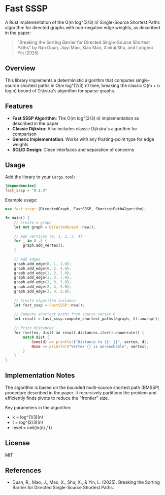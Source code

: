 # Fast SSSP

A Rust implementation of the O(m log^(2/3) n) Single-Source Shortest Paths algorithm for directed graphs with non-negative edge weights, as described in the paper:

> "Breaking the Sorting Barrier for Directed Single-Source Shortest Paths" by Ran Duan, Jiayi Mao, Xiao Mao, Xinkai Shu, and Longhui Yin (2025)

## Overview

This library implements a deterministic algorithm that computes single-source shortest paths in O(m log^(2/3) n) time, breaking the classic O(m + n log n) bound of Dijkstra's algorithm for sparse graphs.

## Features

- **Fast SSSP Algorithm**: The O(m log^(2/3) n) implementation as described in the paper
- **Classic Dijkstra**: Also includes classic Dijkstra's algorithm for comparison
- **Generic Implementation**: Works with any floating-point type for edge weights
- **SOLID Design**: Clean interfaces and separation of concerns

## Usage

Add the library to your `Cargo.toml`:

```toml
[dependencies]
fast_sssp = "0.1.0"
```

Example usage:

```rust
use fast_sssp::{DirectedGraph, FastSSSP, ShortestPathAlgorithm};

fn main() {
    // Create a graph
    let mut graph = DirectedGraph::new();
    
    // Add vertices (0, 1, 2, 3, 4)
    for _ in 0..5 {
        graph.add_vertex();
    }
    
    // Add edges
    graph.add_edge(0, 1, 1.0);
    graph.add_edge(0, 2, 4.0);
    graph.add_edge(1, 2, 2.0);
    graph.add_edge(1, 3, 7.0);
    graph.add_edge(2, 3, 3.0);
    graph.add_edge(2, 4, 5.0);
    graph.add_edge(3, 4, 2.0);
    
    // Create algorithm instance
    let fast_sssp = FastSSSP::new();
    
    // Compute shortest paths from source vertex 0
    let result = fast_sssp.compute_shortest_paths(&graph, 0).unwrap();
    
    // Print distances
    for (vertex, dist) in result.distances.iter().enumerate() {
        match dist {
            Some(d) => println!("Distance to {}: {}", vertex, d),
            None => println!("Vertex {} is unreachable", vertex),
        }
    }
}
```

## Implementation Notes

The algorithm is based on the bounded multi-source shortest path (BMSSP) procedure described in the paper. It recursively partitions the problem and efficiently finds pivots to reduce the "frontier" size.

Key parameters in the algorithm:
- k = log^(1/3)(n)
- t = log^(2/3)(n)
- level = ceil(ln(n) / t)

## License

MIT

## References

- Duan, R., Mao, J., Mao, X., Shu, X., & Yin, L. (2025). Breaking the Sorting Barrier for Directed Single-Source Shortest Paths.
